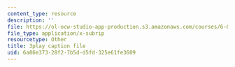 ```yaml
---
content_type: resource
description: ''
file: https://ol-ocw-studio-app-production.s3.amazonaws.com/courses/6-041-probabilistic-systems-analysis-and-applied-probability-fall-2010/6a86e37328f27b5dd5fd325e61fe3609_TluTv5V0RmE.srt
file_type: application/x-subrip
resourcetype: Other
title: 3play caption file
uid: 6a86e373-28f2-7b5d-d5fd-325e61fe3609
---
```

